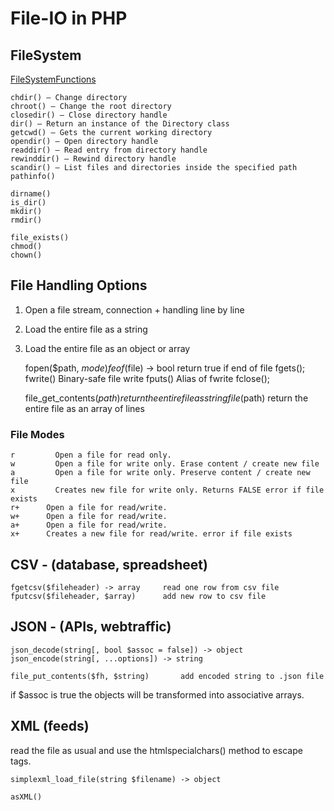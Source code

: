 # File-IO in PHP

## FileSystem
[FileSystemFunctions](http://php.net/manual/en/ref.filesystem.php)

    chdir() — Change directory
    chroot() — Change the root directory
    closedir() — Close directory handle
    dir() — Return an instance of the Directory class
    getcwd() — Gets the current working directory
    opendir() — Open directory handle
    readdir() — Read entry from directory handle
    rewinddir() — Rewind directory handle
    scandir() — List files and directories inside the specified path
    pathinfo()

    dirname()
    is_dir()
    mkdir()
    rmdir()

    file_exists()
    chmod()
    chown()

## File Handling Options
1. Open a file stream, connection + handling line by line
2. Load the entire file as a string
3. Load the entire file as an object or array

    fopen($path, $mode)
    feof($file) -> bool             return true if end of file
    fgets();
    fwrite()                        Binary-safe file write
    fputs()                         Alias of fwrite
    fclose();

    file_get_contents($path)        return the entire file as string
    file($path)                     return the entire file as an array of lines

### File Modes
    r	      Open a file for read only.
    w	      Open a file for write only. Erase content / create new file
    a	      Open a file for write only. Preserve content / create new file
    x	      Creates new file for write only. Returns FALSE error if file exists
    r+	    Open a file for read/write.
    w+	    Open a file for read/write.
    a+	    Open a file for read/write.
    x+	    Creates a new file for read/write. error if file exists


## CSV - (database, spreadsheet)
    fgetcsv($fileheader) -> array     read one row from csv file 
    fputcsv($fileheader, $array)      add new row to csv file


## JSON - (APIs, webtraffic)
    json_decode(string[, bool $assoc = false]) -> object
    json_encode(string[, ...options]) -> string

    file_put_contents($fh, $string)       add encoded string to .json file

if $assoc is true the objects will be transformed into associative arrays.


## XML (feeds)
read the file as usual and use the htmlspecialchars() method to escape tags.

    simplexml_load_file(string $filename) -> object

    asXML()
